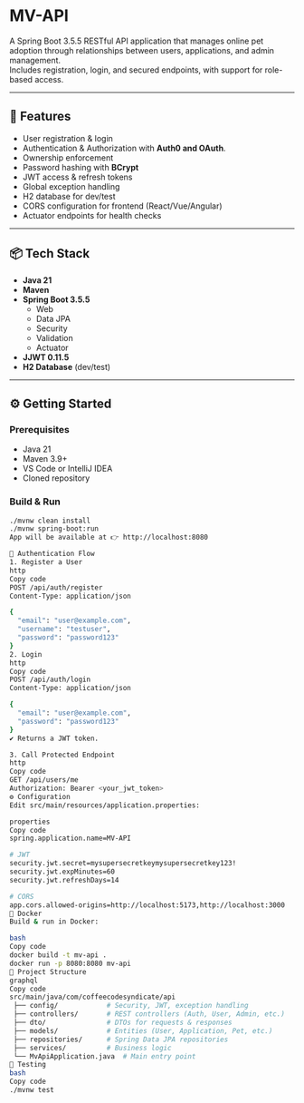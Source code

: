 # MV-API

A Spring Boot 3.5.5 RESTful API application that manages online pet adoption
through relationships between users, applications, and admin management.  
Includes registration, login, and secured endpoints, with support for role-based access.


---

## 🚀 Features
- User registration & login
- Authentication & Authorization with **Auth0 and OAuth**.
- Ownership enforcement
- Password hashing with **BCrypt**  
- JWT access & refresh tokens  
- Global exception handling  
- H2 database for dev/test  
- CORS configuration for frontend (React/Vue/Angular)  
- Actuator endpoints for health checks  

---

## 📦 Tech Stack
- **Java 21**
- **Maven**  
- **Spring Boot 3.5.5**
  - Web  
  - Data JPA  
  - Security  
  - Validation  
  - Actuator  
- **JJWT 0.11.5**  
- **H2 Database** (dev/test)  

---

## ⚙️ Getting Started

### Prerequisites
- Java 21  
- Maven 3.9+  
- VS Code or IntelliJ IDEA  
- Cloned repository
  
### Build & Run
```bash
./mvnw clean install
./mvnw spring-boot:run
App will be available at 👉 http://localhost:8080

🔑 Authentication Flow
1. Register a User
http
Copy code
POST /api/auth/register
Content-Type: application/json

{
  "email": "user@example.com",
  "username": "testuser",
  "password": "password123"
}
2. Login
http
Copy code
POST /api/auth/login
Content-Type: application/json

{
  "email": "user@example.com",
  "password": "password123"
}
✔️ Returns a JWT token.

3. Call Protected Endpoint
http
Copy code
GET /api/users/me
Authorization: Bearer <your_jwt_token>
⚙️ Configuration
Edit src/main/resources/application.properties:

properties
Copy code
spring.application.name=MV-API

# JWT
security.jwt.secret=mysupersecretkeymysupersecretkey123!
security.jwt.expMinutes=60
security.jwt.refreshDays=14

# CORS
app.cors.allowed-origins=http://localhost:5173,http://localhost:3000
🐳 Docker
Build & run in Docker:

bash
Copy code
docker build -t mv-api .
docker run -p 8080:8080 mv-api
📂 Project Structure
graphql
Copy code
src/main/java/com/coffeecodesyndicate/api
 ├── config/            # Security, JWT, exception handling
 ├── controllers/       # REST controllers (Auth, User, Admin, etc.)
 ├── dto/               # DTOs for requests & responses
 ├── models/            # Entities (User, Application, Pet, etc.)
 ├── repositories/      # Spring Data JPA repositories
 ├── services/          # Business logic
 └── MvApiApplication.java  # Main entry point
🧪 Testing
bash
Copy code
./mvnw test
